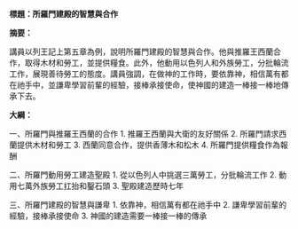 **標題：所羅門建殿的智慧與合作**

**摘要：**

講員以列王記上第五章為例，說明所羅門建殿的智慧與合作。他與推羅王西蘭合作，取得木材和勞工，並提供糧食。此外，他動用以色列人和外族勞工，分批輪流工作，展現善待勞工的態度。講員強調，在做神的工作時，要依靠神，相信萬有都在祂手中，並謙卑學習前輩的經驗，接棒承接使命，使神國的建造一棒接一棒地傳承下去。

**大綱：**

一、所羅門與推羅王西蘭的合作
    1. 推羅王西蘭與大衛的友好關係
    2. 所羅門請求西蘭提供木材和勞工
    3. 西蘭同意合作，提供香薄木和松木
    4. 所羅門提供糧食作為報酬

二、所羅門動用勞工建造聖殿
    1. 從以色列人中挑選三萬勞工，分批輪流工作
    2. 動用七萬外族勞工扛抬和鑿石頭
    3. 聖殿建造歷時七年

三、所羅門建殿的智慧與謙卑
    1. 依靠神，相信萬有都在祂手中
    2. 謙卑學習前輩的經驗，接棒承接使命
    3. 神國的建造需要一棒接一棒的傳承